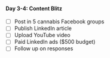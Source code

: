#### **Day 3-4: Content Blitz**

- [ ] Post in 5 cannabis Facebook groups
- [ ] Publish LinkedIn article
- [ ] Upload YouTube video
- [ ] Paid LinkedIn ads ($500 budget)
- [ ] Follow up on responses
